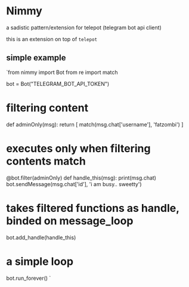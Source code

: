 # Nimmy
a sadistic pattern/extension for telepot (telegram bot api client)

this is an extension on top of `telepot`

## simple example
`from nimmy import Bot
from re import match

bot = Bot("TELEGRAM_BOT_API_TOKEN")

# filtering content
def adminOnly(msg):
    return [
        match(msg.chat['username'], 'fatzombi')
    ]

# executes only when filtering contents match
@bot.filter(adminOnly)
def handle_this(msg):
    print(msg.chat)
    bot.sendMessage(msg.chat['id'], 'i am busy.. sweetty')

# takes filtered functions as handle, binded on message_loop
bot.add_handle(handle_this)

# a simple loop
bot.run_forever()
`
